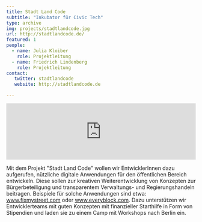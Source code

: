 ```yaml
---
title: Stadt Land Code
subtitle: "Inkubator für Civic Tech"
type: archive
img: projects/stadtlandcode.jpg
url: http://stadtlandcode.de/
featured: 1
people:
  - name: Julia Kloiber
    role: Projektleitung
  - name: Friedrich Lindenberg
    role: Projektleitung
contact:
   twitter: stadtlandcode
   website: http://stadtlandcode.de

---
```


<iframe src="https://player.vimeo.com/video/50284383" width="100%" frameborder="0" webkitallowfullscreen mozallowfullscreen allowfullscreen></iframe>

Mit dem Projekt "Stadt Land Code" wollen wir EntwicklerInnen dazu aufgerufen, nützliche digitale Anwendungen für den öffentlichen Bereich entwickeln. Diese sollen zur kreativen Weiterentwicklung von Konzepten zur Bürgerbeteiligung und transparentem Verwaltungs- und Regierungshandeln beitragen. Beispiele für solche Anwendungen sind etwa: www.fixmystreet.com oder www.everyblock.com. Dazu unterstützen wir Entwicklerteams mit guten Konzepten mit finanzieller Starthilfe in Form von Stipendien und laden sie zu einem Camp mit Workshops nach Berlin ein.
